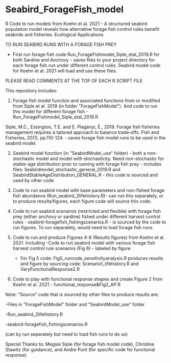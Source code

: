 # Seabird_ForageFish_model
R Code to run models from Koehn et al. 2021 - A structured seabird population model reveals how alternative forage fish control rules benefit seabirds and fisheries. Ecological Applications

TO RUN SEABIRD RUNS WITH A FORAGE FISH PREY
- First run forage fish code Run_ForageFishmodel_Siple_etal_2019.R for both Sardine and Anchovy - saves files to your project directory for each forage fish run under different control rules. Seabird model code for Koehn et al. 2021 will load and use these files.

PLEASE READ COMMENTS AT THE TOP OF EACH R SCRIPT FILE

This repository includes:

1. Forage fish model function and associated functions from or modified from Siple et al. 2019 (in folder "ForageFishModel"). And code to run this model for different forage fish - Run_ForageFishmodel_Siple_etal_2019.R

  Siple, M.C., Essington, T.E. and E. Plagányi, É., 2019. Forage fish fisheries management requires a tailored approach to balance trade‐offs. Fish and Fisheries, 20(1), pp.110-124.
    - saves forage fish model runs to be used in the seabird model. 

2. Seabird model function (in "SeabirdModel_use" folder) - both a non-stochastic model and model with stochasticity. Need non-stochastic for stable-age distribution prior to running with forage fish prey - includes files: Seabirdmodel_stochastic_general_2019.R and SeabirdStableAgeDistribution_GENERAL.R - this code is sourced and used by other code

3. Code to run seabird model with base parameters and non-fished forage fish abundance (Run_seabird_2lifehistory.R)- can run this separately, or to produce results/figures, each figure code will source this code. 

4. Code to run seabird scenarios (restricted and flexible) with forage fish prey (either anchovy or sardine) fished under different harvest control rules - seabird-foragefish_fishingscenarios.R - is sourced by the code to run figures. To run separately, would need to load forage fish runs. 

5. Code to run and produce Figures 4-8 (Results figures) from Koehn et al. 2021. Including -Code to run seabird model with various forage fish harvest control rule scenarios (Fig 6) - labeled by figure 
   - For Fig 5 code: Fig5_runcode_sensitivityanalysis.R produces results and figure by sourcing code: Scenario1_lifehistory.R and VaryFunctionalResponse2.R
 
6. Code to play with functional response shapes and create Figure 2 from Koehn et al. 2021 - functional_response&Fig2_AP.R

Note:
"Source" code that is sourced by other files to produce results are:

-Files in "ForageFishModel" folder and "SeabirdModel_use" folder

-Run_seabird_2lifehistory.R

-seabird-foragefish_fishingscenarios.R

(can by run separately but need to load fish runs to do so)



Special Thanks to: Megsie Siple (for forage fish model code), Christine Stawitz (for guidance), and Andre Punt (for specific code for functional response)
